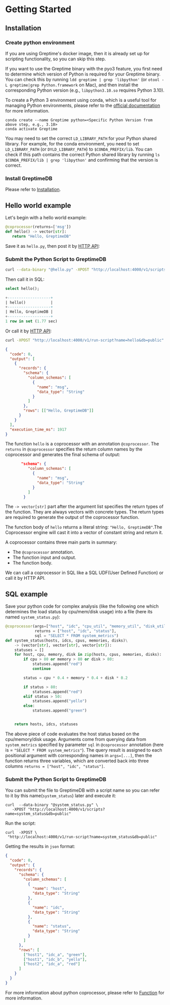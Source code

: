 # Getting Started

## Installation

### Create python environment
If you are using Greptime's docker image, then it is already set up for scripting functionality, so you can skip this step.

If you want to use the Greptime binary with the pyo3 feature, you first need to determine which version of Python is required for your Greptime binary. You can check this by running `ldd greptime | grep 'libpython'` (or `otool -L greptime|grep Python.framework` on Mac), and then install the corresponding Python version (e.g., `libpython3.10.so` requires Python 3.10).

To create a Python 3 environment using conda, which is a useful tool for managing Python environments, please refer to the [official documentation](https://docs.conda.io/en/latest/miniconda.html) for more information.

```shell
conda create --name Greptime python=<Specific Python Version from above step, e.g., 3.10>
conda activate Greptime
```

You may need to set the correct `LD_LIBRARY_PATH` for your Python shared library. For example, for the conda environment, you need to set `LD_LIBRARY_PATH` (or `DYLD_LIBRARY_PATH`) to `$CONDA_PREFIX/lib`. You can check if this path contains the correct Python shared library by running `ls $CONDA_PREFIX/lib | grep 'libpython'` and confirming that the version is correct.

### Install GreptimeDB

Please refer to [Installation](/getting-started/installation/overview.md).

## Hello world example

Let's begin with a hello world example:

```python
@coprocessor(returns=['msg'])
def hello() -> vector[str]:
   return "Hello, GreptimeDB"
```

Save it as `hello.py`, then post it by [HTTP API](./function.md#http-api):

### Submit the Python Script to GreptimeDB

```sh
curl --data-binary "@hello.py" -XPOST "http://localhost:4000/v1/scripts?name=hello&db=public"
```

Then call it in SQL:

```sql
select hello();
```

```sql
+-------------------+
| hello()           |
+-------------------+
| Hello, GreptimeDB |
+-------------------+
1 row in set (1.77 sec)
```

Or call it by [HTTP API](./function.md#http-api):

```sh
curl -XPOST "http://localhost:4000/v1/run-script?name=hello&db=public"
```

```json
{
  "code": 0,
  "output": [
    {
      "records": {
        "schema": {
          "column_schemas": [
            {
              "name": "msg",
              "data_type": "String"
            }
          ]
        },
        "rows": [["Hello, GreptimeDB"]]
      }
    }
  ],
  "execution_time_ms": 1917
}
```

The function `hello` is a coprocessor with an annotation `@coprocessor`.
The `returns` in `@coprocessor` specifies the return column names by the coprocessor and generates the final schema of output:

```json
       "schema": {
          "column_schemas": [
            {
              "name": "msg",
              "data_type": "String"
            }
          ]
        }
```

The `-> vector[str]` part after the argument list specifies the return types of the function. They are always vectors with concrete types. The return types are required to generate the output of the coprocessor function.

The function body of `hello` returns a literal string: `"Hello, GreptimeDB"`.The Coprocessor engine will cast it into a vector of constant string and return it.

A coprocessor contains three main parts in summary:

- The `@coprocessor` annotation.
- The function input and output.
- The function body.

We can call a coprocessor in SQL like a SQL UDF(User Defined Function) or call it by HTTP API.

## SQL example

Save your python code for complex analysis (like the following one which determines the load status by cpu/mem/disk usage) into a file (here its named `system_status.py`):

```python
@coprocessor(args=["host", "idc", "cpu_util", "memory_util", "disk_util"],
             returns = ["host", "idc", "status"],
             sql = "SELECT * FROM system_metrics")
def system_status(hosts, idcs, cpus, memories, disks)\
    -> (vector[str], vector[str], vector[str]):
    statuses = []
    for host, cpu, memory, disk in zip(hosts, cpus, memories, disks):
        if cpu > 80 or memory > 80 or disk > 80:
            statuses.append("red")
            continue

        status = cpu * 0.4 + memory * 0.4 + disk * 0.2

        if status > 80:
            statuses.append("red")
        elif status > 50:
            statuses.append("yello")
        else:
            statuses.append("green")


    return hosts, idcs, statuses

```

The above piece of code evaluates the host status based on the cpu/memory/disk usage. Arguments come from querying data from `system_metrics` specified by parameter `sql` in `@coprocessor` annotation (here is = `"SELECT * FROM system_metrics"`). The query result is assigned to each positional argument with corresponding names in `args=[...]`, then the function returns three variables, which are converted back into three columns `returns = ["host", "idc", "status"]`.

### Submit the Python Script to GreptimeDB

You can submit the file to GreptimeDB with a script name so you can refer to it by this name(`system_status`) later and execute it:

```shell
curl  --data-binary "@system_status.py" \
   -XPOST "http://localhost:4000/v1/scripts?name=system_status&db=public"
```

Run the script:

```shell
curl  -XPOST \
 "http://localhost:4000/v1/run-script?name=system_status&db=public"
```

Getting the results in `json` format:

```json
{
  "code": 0,
  "output": {
    "records": {
      "schema": {
        "column_schemas": [
          {
            "name": "host",
            "data_type": "String"
          },
          {
            "name": "idc",
            "data_type": "String"
          },
          {
            "name": "status",
            "data_type": "String"
          }
        ]
      },
      "rows": [
        ["host1", "idc_a", "green"],
        ["host1", "idc_b", "yello"],
        ["host2", "idc_a", "red"]
      ]
    }
  }
}
```

For more information about python coprocessor, please refer to [Function](./function.md) for more information.
